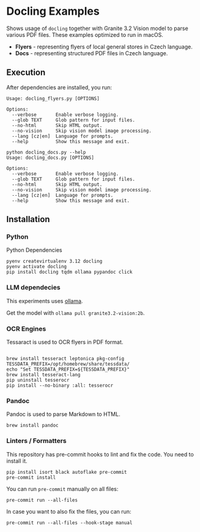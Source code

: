 # Docling Examples

Shows usage of `docling` together with Granite 3.2 Vision model to parse various PDF files.
These examples optimized to run in macOS.

- **Flyers** - representing flyers of local general stores in Czech language.
- **Docs** - representing structured PDF files in Czech language.

## Execution

After dependencies are installed, you run:

```
Usage: docling_flyers.py [OPTIONS]

Options:
  --verbose       Enable verbose logging.
  --glob TEXT     Glob pattern for input files.
  --no-html       Skip HTML output.
  --no-vision     Skip vision model image processing.
  --lang [cz|en]  Language for prompts.
  --help          Show this message and exit.
```

```
python docling_docs.py --help
Usage: docling_docs.py [OPTIONS]

Options:
  --verbose       Enable verbose logging.
  --glob TEXT     Glob pattern for input files.
  --no-html       Skip HTML output.
  --no-vision     Skip vision model image processing.
  --lang [cz|en]  Language for prompts.
  --help          Show this message and exit.
```

## Installation

### Python

Python Dependencies

```
pyenv createvirtualenv 3.12 docling
pyenv activate docling
pip install docling tqdm ollama pypandoc click
```

### LLM dependecies

This experiments uses [ollama](https://ollama.com).

Get the model with `ollama pull granite3.2-vision:2b`.

### OCR Engines

Tessaract is used to OCR flyers in PDF format.

```

brew install tesseract leptonica pkg-config
TESSDATA_PREFIX=/opt/homebrew/share/tessdata/
echo "Set TESSDATA_PREFIX=${TESSDATA_PREFIX}"
brew install tesseract-lang
pip uninstall tesserocr
pip install --no-binary :all: tesserocr

```

### Pandoc

Pandoc is used to parse Markdown to HTML.

```
brew install pandoc
```

### Linters / Formatters

This repository has pre-commit hooks to lint and fix the code. You need to install it.

```
pip install isort black autoflake pre-commit
pre-commit install
```

You can run `pre-commit` manually on all files:

```
pre-commit run --all-files
```

In case you want to also fix the files, you can run:

```
pre-commit run --all-files --hook-stage manual
```
